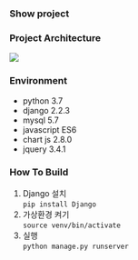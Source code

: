 
### Show project

### Project Architecture
![](https://user-images.githubusercontent.com/48513360/61992825-1aa73d80-b09e-11e9-952c-509184b38c14.png)

### Environment

+ python 3.7
+ django 2.2.3
+ mysql 5.7
+ javascript ES6
+ chart js 2.8.0
+ jquery 3.4.1

### How To Build
1. Django 설치  
   `pip install Django`
2. 가상환경 켜기  
   `source venv/bin/activate`
3. 실행  
    `python manage.py runserver`
    

 
